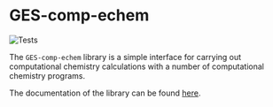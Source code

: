 # GES-comp-echem

![Tests](https://github.com/GES-compchem/GES-comp-echem/actions/workflows/tests.yml/badge.svg)

The `GES-comp-echem` library is a simple interface for carrying out computational chemistry calculations with a number of computational chemistry programs.

The documentation of the library can be found [here](https://ges-compchem.github.io/GES-comp-echem/).